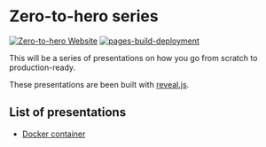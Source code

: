 # Zero-to-hero series

[![Zero-to-hero Website](https://img.shields.io/website?up_message=up&down_message=down&down_color=red&url=https%3A%2F%2Fzero-to-hero.lozanomatheus.com&label=zero-to-hero%20website)](https://zero-to-hero.lozanomatheus.com/)
[![pages-build-deployment](https://github.com/LozanoMatheus/zero-to-hero/actions/workflows/pages/pages-build-deployment/badge.svg)](https://github.com/LozanoMatheus/zero-to-hero/actions/workflows/pages/pages-build-deployment)

This will be a series of presentations on how you go from scratch to production-ready.

These presentations are been built with [reveal.js](https://revealjs.com/).

## List of presentations

* [Docker container](./docker-container/)

